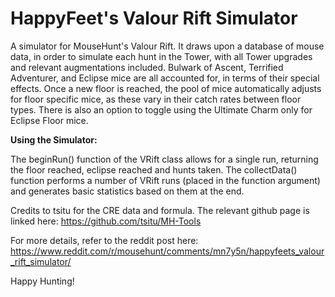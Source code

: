 # HappyFeet's Valour Rift Simulator
A simulator for MouseHunt's Valour Rift. It draws upon a database of mouse data, in order to simulate each hunt in the Tower, with all Tower upgrades and relevant augmentations included. Bulwark of Ascent, Terrified Adventurer, and Eclipse mice are all accounted for, in terms of their special effects. Once a new floor is reached, the pool of mice automatically adjusts for floor specific mice, as these vary in their catch rates between floor types. There is also an option to toggle using the Ultimate Charm only for Eclipse Floor mice.

**Using the Simulator:**

The beginRun() function of the VRift class allows for a single run, returning the floor reached, eclipse reached and hunts taken. 
The collectData() function performs a number of VRift runs (placed in the function argument) and generates basic statistics based on them at the end.

Credits to tsitu for the CRE data and formula. The relevant github page is linked here: 
https://github.com/tsitu/MH-Tools

For more details, refer to the reddit post here:
https://www.reddit.com/r/mousehunt/comments/mn7y5n/happyfeets_valour_rift_simulator/

Happy Hunting!
